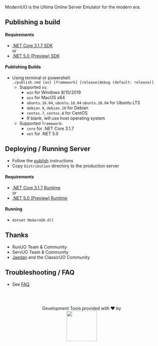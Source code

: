 ModernUO is the Ultima Online Server Emulator for the modern era.

## Publishing a build
#### Requirements
- [.NET Core 3.1.7 SDK](https://dotnet.microsoft.com/download/dotnet-core/3.1)
<br />or
- [.NET 5.0 (Preview) SDK](https://dotnet.microsoft.com/download/dotnet/5.0)

#### Publishing Builds
- Using terminal or powershell:
<br />`./publish.cmd [os] [framework] [release|debug (default: release)]`
    - Supported `os`:
      - `win` for Windows 8/10/2019
      - `osx` for MacOS x64
      - `ubuntu.16.04`, `ubuntu.18.04` `ubuntu.20.04` for Ubuntu LTS
      - `debian.9`, `debian.10` for Debian
      - `centos.7`, `centos.8` for CentOS
      - If blank, will use host operating system
    - Supported `framework`:
      - `core` for .NET Core 3.1.7
      - `net` for .NET 5.0

## Deploying / Running Server
- Follow the [publish](https://github.com/modernuo/ModernUO#publishing-a-build) instructions
- Copy `Distribution` directory to the production server

#### Requirements
- [.NET Core 3.1.7 Runtime](https://dotnet.microsoft.com/download/dotnet-core/3.1)
<br />or
- [.NET 5.0 (Preview) Runtime](https://dotnet.microsoft.com/download/dotnet/5.0)

#### Running
- `dotnet ModernUO.dll`

## Thanks
- RunUO Team & Community
- ServUO Team & Community
- [Jaedan](https://github.com/jaedan) and the ClassicUO Community

## Troubleshooting / FAQ
- See [FAQ](./FAQ.md)


</br></br>
<p align=center>Development Tools provided with &hearts; by <br><a href="https://www.jetbrains.com/?from=ModernUO"><img src="https://user-images.githubusercontent.com/3953314/86882249-cfb2ea00-c0a4-11ea-9cec-bf3f3bcc6f28.png" width="100px" /></a></p>
